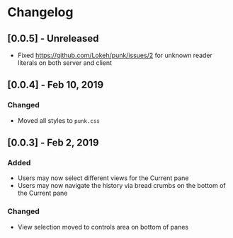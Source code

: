 # Changelog

## [0.0.5] - Unreleased

 - Fixed https://github.com/Lokeh/punk/issues/2 for unknown reader literals on 
 both server and client

## [0.0.4] - Feb 10, 2019

### Changed

- Moved all styles to `punk.css`

## [0.0.3] - Feb 2, 2019

### Added

- Users may now select different views for the Current pane
- Users may now navigate the history via bread crumbs on the bottom of the Current pane

### Changed
- View selection moved to controls area on bottom of panes
